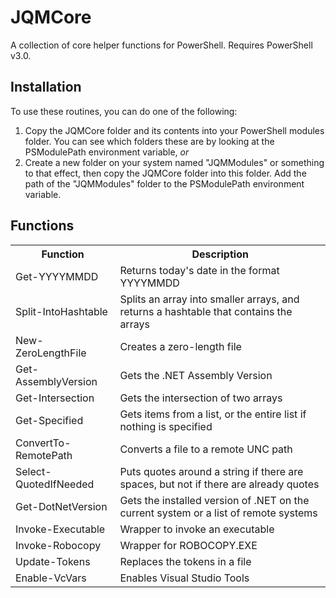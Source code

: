 # JQMCore
A collection of core helper functions for PowerShell.  Requires PowerShell v3.0.

## Installation
To use these routines, you can do one of the following:

1. Copy the JQMCore folder and its contents into your PowerShell modules folder.  You can see which folders these are by looking at the PSModulePath environment variable, *or*
2. Create a new folder on your system named "JQMModules" or something to that effect, then copy the JQMCore folder into this folder.  Add the path of the "JQMModules" folder to the PSModulePath environment variable.

## Functions

<table>
	<tr><th>Function</th><th>Description</th></tr>
	<tr><td>Get-YYYYMMDD</td><td>Returns today's date in the format YYYYMMDD</td></tr>
	<tr><td>Split-IntoHashtable</td><td>Splits an array into smaller arrays, and returns a hashtable that contains the arrays</td></tr>
	<tr><td>New-ZeroLengthFile</td><td>Creates a zero-length file</td></tr>
	<tr><td>Get-AssemblyVersion</td><td>Gets the .NET Assembly Version</td></tr>
	<tr><td>Get-Intersection</td><td>Gets the intersection of two arrays</td></tr>
	<tr><td>Get-Specified</td><td>Gets items from a list, or the entire list if nothing is specified</td></tr>
	<tr><td>ConvertTo-RemotePath</td><td>Converts a file to a remote UNC path</td></tr>
	<tr><td>Select-QuotedIfNeeded</td><td>Puts quotes around a string if there are spaces, but not if there are already quotes</td></tr>
	<tr><td>Get-DotNetVersion</td><td>Gets the installed version of .NET on the current system or a list of remote systems</td></tr>
	<tr><td>Invoke-Executable</td><td>Wrapper to invoke an executable</td></tr>
	<tr><td>Invoke-Robocopy</td><td>Wrapper for ROBOCOPY.EXE</td></tr>
	<tr><td>Update-Tokens</td><td>Replaces the tokens in a file</td></tr>
	<tr><td>Enable-VcVars</td><td>Enables Visual Studio Tools</td></tr>
</table>
		
